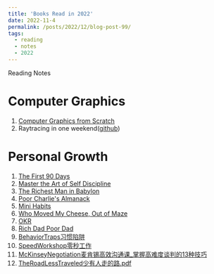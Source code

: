 ```yaml
---
title: 'Books Read in 2022'
date: 2022-11-4
permalink: /posts/2022/12/blog-post-99/
tags:
  - reading 
  - notes 
  - 2022 
---
```


Reading Notes 

Computer Graphics
======
1. [Computer Graphics from Scratch](https://leimingyu.github.io/files/readings/2022/ReadingNote-ComputerGraphicsFromScratch-v1.pdf)
2. Raytracing in one weekend([github](https://github.com/leimingyu/rayTracyingInWeekend))

Personal Growth
======
1. [The First 90 Days ](https://leimingyu.github.io/files/readings/2022/the-first-90-days.pdf)
2. [Master the Art of Self Discipline](https://leimingyu.github.io/files/readings/2022/MasterTheArtofSelfDiscipline-BrianTracy.pdf)
3. [The Richest Man in Babylon](https://leimingyu.github.io/files/readings/2022/audiobooks-TheRichestManInBabylon.pdf)
4. [Poor Charlie's Almanack](https://leimingyu.github.io/files/readings/2022/audiobooks-PoorCharlieAlmanack.pdf)
5. [Mini Habits](https://leimingyu.github.io/files/readings/2022/audiobooks-MiniHabits.pdf)
6. [Who Moved My Cheese, Out of Maze](https://leimingyu.github.io/files/readings/2022/audiobooks-whoMovedMyCheese.pdf)
7. [OKR](https://leimingyu.github.io/files/readings/2022/audiobooks-OKR.pdf)
8. [Rich Dad Poor Dad](https://leimingyu.github.io/files/readings/2022/audiobooks-richDadpoorDad.pdf)
9. [BehaviorTraps习惯陷阱](https://leimingyu.github.io/files/readings/2022/audiobooks-BehaviorTraps习惯陷阱.pdf)
10. [SpeedWorkshop零秒工作](https://leimingyu.github.io/files/readings/2022/audiobooks-SpeedWorkshop_Yuji_Akaba.pdf)
11. [McKinseyNegotiation麦肯锡高效沟通课_掌握高难度谈判的13种技巧](https://leimingyu.github.io/files/readings/2022/audiobooks-McKinsey麦肯锡高效沟通课_掌握高难度谈判的13种技巧.pdf)
12. [TheRoadLessTraveled少有人走的路.pdf](https://leimingyu.github.io/files/readings/2022/audiobooks-TheRoadLessTraveled少有人走的路.pdf)

